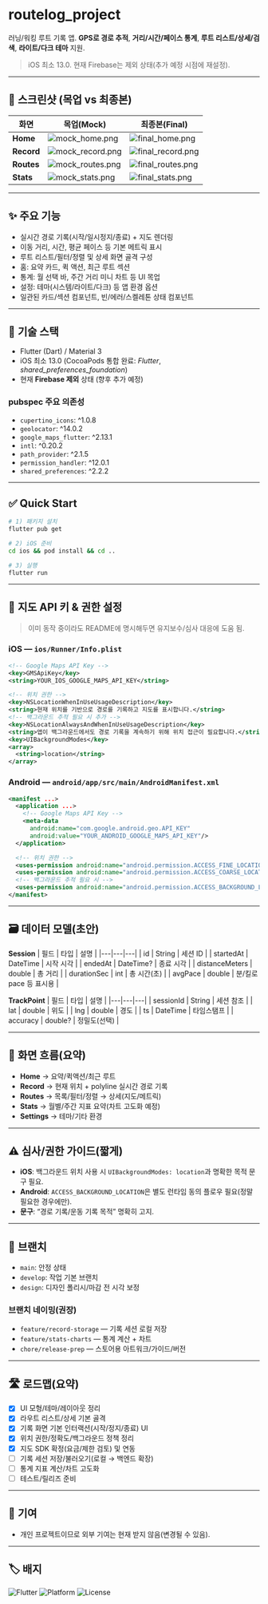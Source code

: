 # routelog_project

러닝/워킹 루트 기록 앱. **GPS로 경로 추적**, **거리/시간/페이스 통계**, **루트 리스트/상세/검색**, **라이트/다크 테마** 지원.

> iOS 최소 13.0. 현재 Firebase는 제외 상태(추가 예정 시점에 재설정).

---

## 📸 스크린샷 (목업 vs 최종본)

| 화면 | 목업(Mock) | 최종본(Final) |
|---|---|---|
| **Home** | ![mock_home.png](docs/img/mock_home.png) | ![final_home.png](docs/img/final_home.png) |
| **Record** | ![mock_record.png](docs/img/mock_record.png) | ![final_record.png](docs/img/final_record.png) |
| **Routes** | ![mock_routes.png](docs/img/mock_routes.png) | ![final_routes.png](docs/img/final_routes.png) |
| **Stats** | ![mock_stats.png](docs/img/mock_stats.png) | ![final_stats.png](docs/img/final_stats.png) |

---

## ✨ 주요 기능
- 실시간 경로 기록(시작/일시정지/종료) + 지도 렌더링
- 이동 거리, 시간, 평균 페이스 등 기본 메트릭 표시
- 루트 리스트/필터/정렬 및 상세 화면 골격 구성
- 홈: 요약 카드, 퀵 액션, 최근 루트 섹션
- 통계: 월 선택 바, 주간 거리 미니 차트 등 UI 목업
- 설정: 테마(시스템/라이트/다크) 등 앱 환경 옵션
- 일관된 카드/섹션 컴포넌트, 빈/에러/스켈레톤 상태 컴포넌트

---

## 🧩 기술 스택
- Flutter (Dart) / Material 3
- iOS 최소 13.0 (CocoaPods 통합 완료: *Flutter*, *shared_preferences_foundation*)
- 현재 **Firebase 제외** 상태 (향후 추가 예정)

### pubspec 주요 의존성
- `cupertino_icons`: ^1.0.8
- `geolocator`: ^14.0.2
- `google_maps_flutter`: ^2.13.1
- `intl`: ^0.20.2
- `path_provider`: ^2.1.5
- `permission_handler`: ^12.0.1
- `shared_preferences`: ^2.2.2

---

## ✅ Quick Start
```bash
# 1) 패키지 설치
flutter pub get

# 2) iOS 준비
cd ios && pod install && cd ..

# 3) 실행
flutter run
```

---

## 🔑 지도 API 키 & 권한 설정
> 이미 동작 중이라도 README에 명시해두면 유지보수/심사 대응에 도움 됨.

### iOS — `ios/Runner/Info.plist`
```xml
<!-- Google Maps API Key -->
<key>GMSApiKey</key>
<string>YOUR_IOS_GOOGLE_MAPS_API_KEY</string>

<!-- 위치 권한 -->
<key>NSLocationWhenInUseUsageDescription</key>
<string>현재 위치를 기반으로 경로를 기록하고 지도를 표시합니다.</string>
<!-- 백그라운드 추적 필요 시 추가 -->
<key>NSLocationAlwaysAndWhenInUseUsageDescription</key>
<string>앱이 백그라운드에서도 경로 기록을 계속하기 위해 위치 접근이 필요합니다.</string>
<key>UIBackgroundModes</key>
<array>
  <string>location</string>
</array>
```

### Android — `android/app/src/main/AndroidManifest.xml`
```xml
<manifest ...>
  <application ...>
    <!-- Google Maps API Key -->
    <meta-data
      android:name="com.google.android.geo.API_KEY"
      android:value="YOUR_ANDROID_GOOGLE_MAPS_API_KEY"/>
  </application>

  <!-- 위치 권한 -->
  <uses-permission android:name="android.permission.ACCESS_FINE_LOCATION" />
  <uses-permission android:name="android.permission.ACCESS_COARSE_LOCATION" />
  <!-- 백그라운드 추적 필요 시 -->
  <uses-permission android:name="android.permission.ACCESS_BACKGROUND_LOCATION" />
</manifest>
```

---

## 🗃️ 데이터 모델(초안)

**Session**
| 필드 | 타입 | 설명 |
|---|---|---|
| id | String | 세션 ID |
| startedAt | DateTime | 시작 시각 |
| endedAt | DateTime? | 종료 시각 |
| distanceMeters | double | 총 거리 |
| durationSec | int | 총 시간(초) |
| avgPace | double | 분/킬로 pace 등 표시용 |

**TrackPoint**
| 필드 | 타입 | 설명 |
|---|---|---|
| sessionId | String | 세션 참조 |
| lat | double | 위도 |
| lng | double | 경도 |
| ts | DateTime | 타임스탬프 |
| accuracy | double? | 정밀도(선택) |

---

## 📱 화면 흐름(요약)
- **Home** → 요약/퀵액션/최근 루트  
- **Record** → 현재 위치 + polyline 실시간 경로 기록  
- **Routes** → 목록/필터/정렬 → 상세(지도/메트릭)  
- **Stats** → 월별/주간 지표 요약(차트 고도화 예정)  
- **Settings** → 테마/기타 환경

---

## ⚠️ 심사/권한 가이드(짧게)
- **iOS**: 백그라운드 위치 사용 시 `UIBackgroundModes: location`과 명확한 목적 문구 필요.  
- **Android**: `ACCESS_BACKGROUND_LOCATION`은 별도 런타임 동의 플로우 필요(정말 필요한 경우에만).  
- **문구**: “경로 기록/운동 기록 목적” 명확히 고지.

---

## 🧭 브랜치
- `main`: 안정 상태
- `develop`: 작업 기본 브랜치
- `design`: 디자인 폴리시/마감 전 시각 보정

### 브랜치 네이밍(권장)
- `feature/record-storage` — 기록 세션 로컬 저장  
- `feature/stats-charts` — 통계 계산 + 차트  
- `chore/release-prep` — 스토어용 아트워크/가이드/버전

---

## 🛣️ 로드맵(요약)
- [x] UI 모형/테마/레이아웃 정리
- [x] 라우트 리스트/상세 기본 골격
- [x] 기록 화면 기본 인터랙션(시작/정지/종료) UI
- [x] 위치 권한/정확도/백그라운드 정책 정리
- [x] 지도 SDK 확정(요금/제한 검토) 및 연동
- [ ] 기록 세션 저장/불러오기(로컬 → 백엔드 확장)
- [ ] 통계 지표 계산/차트 고도화
- [ ] 테스트/릴리즈 준비

---

## 🙌 기여
- 개인 프로젝트이므로 외부 기여는 현재 받지 않음(변경될 수 있음).

---

## 🏷️ 배지
![Flutter](https://img.shields.io/badge/Flutter-3.x-blue)
![Platform](https://img.shields.io/badge/iOS-13%2B-lightgrey)
![License](https://img.shields.io/badge/license-Private-lightgrey)
